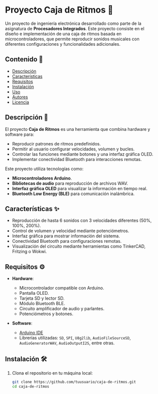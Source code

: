 # Proyecto Caja de Ritmos 🎵

Un proyecto de ingeniería electrónica desarrollado como parte de la asignatura de **Procesadores Integrados**. Este proyecto consiste en el diseño e implementación de una caja de ritmos basada en microcontroladores, que permite reproducir sonidos musicales con diferentes configuraciones y funcionalidades adicionales.

## Contenido 📂

- [Descripción](#descripción)
- [Características](#características)
- [Requisitos](#requisitos)
- [Instalación](#instalación)
- [Uso](#uso)
- [Autores](#autores)
- [Licencia](#licencia)

## Descripción 📝

El proyecto **Caja de Ritmos** es una herramienta que combina hardware y software para:
- Reproducir patrones de ritmos predefinidos.
- Permitir al usuario configurar velocidades, volumen y bucles.
- Controlar las funciones mediante botones y una interfaz gráfica OLED.
- Implementar conectividad Bluetooth para interacciones remotas.

Este proyecto utiliza tecnologías como:
- **Microcontroladores Arduino**.
- **Bibliotecas de audio** para reproducción de archivos WAV.
- **Interfaz gráfica OLED** para visualizar la información en tiempo real.
- **Bluetooth Low Energy (BLE)** para comunicación inalámbrica.

## Características ✨

- Reproducción de hasta 6 sonidos con 3 velocidades diferentes (50%, 100%, 200%).
- Control de volumen y velocidad mediante potenciómetros.
- Interfaz gráfica para mostrar información del sistema.
- Conectividad Bluetooth para configuraciones remotas.
- Visualización del circuito mediante herramientas como TinkerCAD, Fritzing o Wokwi.

## Requisitos ⚙️

- **Hardware**:
  - Microcontrolador compatible con Arduino.
  - Pantalla OLED.
  - Tarjeta SD y lector SD.
  - Módulo Bluetooth BLE.
  - Circuito amplificador de audio y parlantes.
  - Potenciómetros y botones.

- **Software**:
  - [Arduino IDE](https://www.arduino.cc/en/software)
  - Librerías utilizadas: `SD`, `SPI`, `U8g2lib`, `AudioFileSourceSD`, `AudioGeneratorWAV`, `AudioOutputI2S`, entre otras.

## Instalación 🛠️

1. Clona el repositorio en tu máquina local:
   ```bash
   git clone https://github.com/tuusuario/caja-de-ritmos.git
   cd caja-de-ritmos
